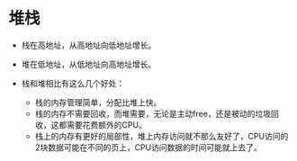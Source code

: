 # 堆栈
- 栈在高地址，从高地址向低地址增长。
- 堆在低地址，从低地址向高地址增长。

- 栈和堆相比有这么几个好处：
    - 栈的内存管理简单，分配比堆上快。
    - 栈的内存不需要回收，而堆需要，无论是主动free，还是被动的垃圾回收，这都需要花费额外的CPU。
    - 栈上的内存有更好的局部性，堆上内存访问就不那么友好了，CPU访问的2块数据可能在不同的页上，CPU访问数据的时间可能就上去了。